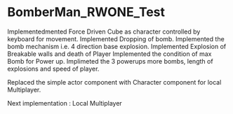 # BomberMan_RWONE_Test

Implementedmented Force Driven Cube as character controlled by keyboard for movement.
Implemented Dropping of bomb.
Implemented the bomb mechanism i.e. 4 direction base explosion.
Implemented Explosion of Breakable walls and death of Player
Implemented the condition of max Bomb for Power up.
Implimeted the 3 powerups more bombs, length of explosions and speed of player.

Replaced the simple actor component with Character component for local Multiplayer.

Next implementation :  Local Multiplayer 




